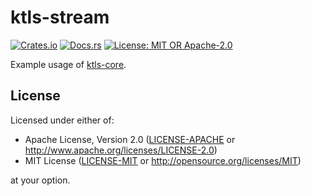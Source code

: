 # ktls-stream

[![Crates.io](https://img.shields.io/crates/v/ktls-stream)](https://crates.io/crates/ktls-stream)
[![Docs.rs](https://docs.rs/ktls-stream/badge.svg)](https://docs.rs/ktls-stream)
[![License: MIT OR Apache-2.0](https://img.shields.io/badge/license-MIT%20OR%20Apache--2.0-blue.svg)](LICENSE-MIT)

Example usage of [ktls-core](../ktls-core/README.md).

## License

Licensed under either of:

- Apache License, Version 2.0 ([LICENSE-APACHE](LICENSE-APACHE) or http://www.apache.org/licenses/LICENSE-2.0)
- MIT License ([LICENSE-MIT](LICENSE-MIT) or http://opensource.org/licenses/MIT)

at your option.
